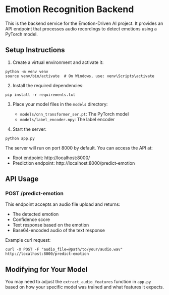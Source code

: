 
# Emotion Recognition Backend

This is the backend service for the Emotion-Driven AI project. It provides an API endpoint that processes audio recordings to detect emotions using a PyTorch model.

## Setup Instructions

1. Create a virtual environment and activate it:
```
python -m venv venv
source venv/bin/activate  # On Windows, use: venv\Scripts\activate
```

2. Install the required dependencies:
```
pip install -r requirements.txt
```

3. Place your model files in the `models` directory:
   - `models/cnn_transformer_ser.pt`: The PyTorch model
   - `models/label_encoder.npy`: The label encoder

4. Start the server:
```
python app.py
```

The server will run on port 8000 by default. You can access the API at:
- Root endpoint: http://localhost:8000/
- Prediction endpoint: http://localhost:8000/predict-emotion

## API Usage

### POST /predict-emotion

This endpoint accepts an audio file upload and returns:
- The detected emotion
- Confidence score
- Text response based on the emotion
- Base64-encoded audio of the text response

Example curl request:
```
curl -X POST -F "audio_file=@path/to/your/audio.wav" http://localhost:8000/predict-emotion
```

## Modifying for Your Model

You may need to adjust the `extract_audio_features` function in `app.py` based on how your specific model was trained and what features it expects.
